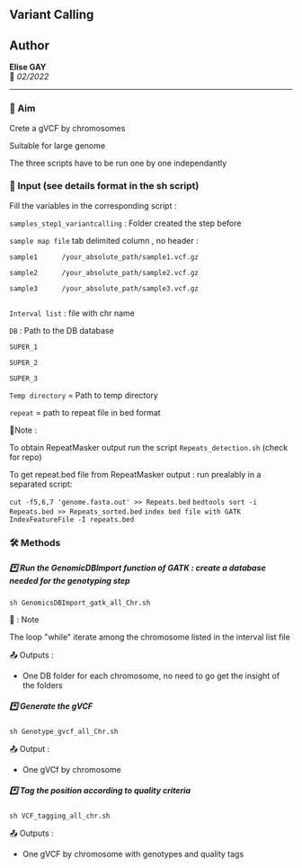 ## Variant Calling

## Author  
**Elise GAY**  
📅 *02/2022*  

---  

### 📌 Aim  

Crete a gVCF by chromosomes

Suitable for large genome

The three scripts have to be run one by one independantly

### 📂 Input (see details format in the sh script)

Fill the variables in the corresponding script : 

`samples_step1_variantcalling` : Folder created the step before

`sample map file` tab delimited column , no header :

```
sample1      /your_absolute_path/sample1.vcf.gz

sample2      /your_absolute_path/sample2.vcf.gz
  
sample3      /your_absolute_path/sample3.vcf.gz
   
```

`Interval list` : file with chr name

`DB` : Path to the DB database

```
SUPER_1

SUPER_2

SUPER_3
```

`Temp directory` = Path to temp directory

`repeat` = path to repeat file in bed format

📓Note :  

To obtain RepeatMasker output run the script `Repeats_detection.sh` (check for repo)

To get repeat.bed file from RepeatMasker output : run prealably in a separated script:

`cut -f5,6,7 'genome.fasta.out' >> Repeats.bed`
`bedtools sort -i Repeats.bed >> Repeats_sorted.bed`
`index bed file with GATK IndexFeatureFile -I repeats.bed`


### 🛠 Methods

##### *️⃣ Run the GenomicDBImport function of GATK : create a database needed for the genotyping step

`sh GenomicsDBImport_gatk_all_Chr.sh`

📓 : Note 

The loop "while" iterate among the chromosome listed in the interval list file 

📤 Outputs :

- One DB folder for each chromosome, no need to go get the insight of the folders

##### *️⃣ Generate the gVCF

`sh Genotype_gvcf_all_Chr.sh`

📤 Output :

- One gVCf by chromosome
  
##### *️⃣ Tag the position according to quality criteria

`sh VCF_tagging_all_chr.sh`
 
📤 Outputs :

- One gVCF by chromosome with genotypes and quality tags 
